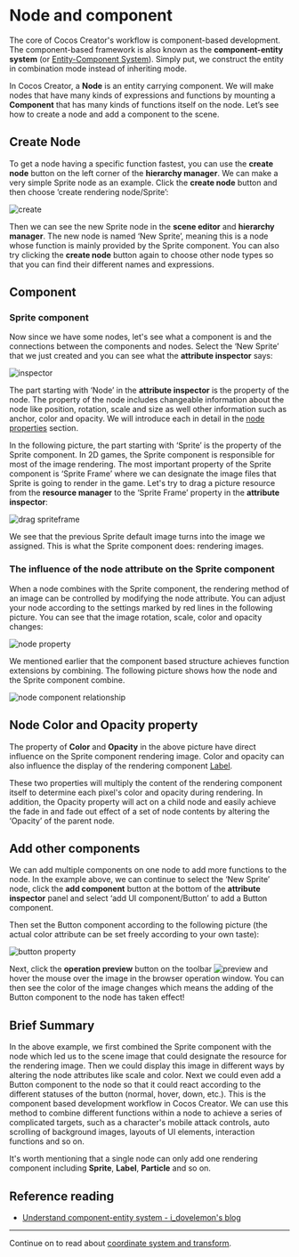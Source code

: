 # Node and component

The core of Cocos Creator's workflow is component-based development. The component-based framework is also known as the **component-entity system** (or [Entity-Component System](https://en.wikipedia.org/wiki/Entity_component_system)). Simply put, we construct the entity in combination mode instead of inheriting mode.

In Cocos Creator, a **Node** is an entity carrying component. We will make nodes that have many kinds of expressions and functions by mounting a **Component** that has many kinds of functions itself on the node. Let’s see how to create a node and add a component to the scene.

## Create Node

To get a node having a specific function fastest, you can use the **create node** button on the left corner of the **hierarchy manager**. We can make a very simple Sprite node as an example. Click the **create node** button and then choose ’create rendering node/Sprite’:

![create](node-component/create.png)

Then we can see the new Sprite node in the **scene editor** and **hierarchy manager**. The new node is named ‘New Sprite’, meaning this is a node whose function is mainly provided by the Sprite component. You can also try clicking the **create node** button again to choose other node types so that you can find their different names and expressions.

## Component

### Sprite component

Now since we have some nodes, let's see what a component is and the connections between the components and nodes. Select the ‘New Sprite’ that we just created and you can see what the **attribute inspector** says:

![inspector](node-component/inspector.png)

The part starting with ‘Node’ in the **attribute inspector** is the property of the node. The property of the node includes changeable information about the node like position, rotation, scale and size as well other information such as anchor, color and opacity. We will introduce each in detail in the [node properties](node-properties.md) section.

In the following picture, the part starting with ‘Sprite’ is the property of the Sprite component. In 2D games, the Sprite component is responsible for most of the image rendering. The most important property of the Sprite component is ‘Sprite Frame’ where we can designate the image files that Sprite is going to render in the game. Let's try to drag a picture resource from the **resource manager** to the ‘Sprite Frame’ property in the **attribute inspector**:

![drag spriteframe](node-component/drag_spriteframe.png)

We see that the previous Sprite default image turns into the image we assigned. This is what the Sprite component does: rendering images.

### The influence of the node attribute on the Sprite component

When a node combines with the Sprite component, the rendering method of an image can be controlled by modifying the node attribute. You can adjust your node according to the settings marked by red lines in the following picture. You can see that the image rotation, scale, color and opacity changes:

![node property](node-component/change_node_property.png)

We mentioned earlier that the component based structure achieves function extensions by combining. The following picture shows how the node and the Sprite component combine.

![node component relationship](node-component/node_chart.png)

## Node Color and Opacity property

The property of **Color** and **Opacity** in the above picture have direct influence on the Sprite component rendering image. Color and opacity can also influence the display of the rendering component [Label](../components/label.md).

These two properties will multiply the content of the rendering component itself to determine each pixel's color and opacity during rendering. In addition, the Opacity property will act on a child node and easily achieve the fade in and fade out effect of a set of node contents by altering the ‘Opacity’ of the parent node.

## Add other components

We can add multiple components on one node to add more functions to the node. In the example above, we can continue to select the ‘New Sprite’ node, click the **add component** button at the bottom of the **attribute inspector** panel and select ‘add UI component/Button’ to add a Button component.

Then set the Button component according to the following picture (the actual color attribute can be set freely according to your own taste):

![button property](node-component/button_property.png)

Next, click the **operation preview** button on the toolbar ![preview](../basics/toolbar/preview.png) and hover the mouse over the image in the browser operation window. You can then see the color of the image changes which means the adding of the Button component to the node has taken effect!

## Brief Summary

In the above example, we first combined the Sprite component with the node which led us to the scene image that could designate the resource for the rendering image. Then we could display this image in different ways by altering the node attributes like scale and color. Next we could even add a Button component to the node so that it could react according to the different statuses of the button (normal, hover, down, etc.). This is the component based development workflow in Cocos Creator. We can use this method to combine different functions within a node to achieve a series of complicated targets, such as a character's mobile attack controls, auto scrolling of background images, layouts of UI elements, interaction functions and so on.

It's worth mentioning that a single node can only add one rendering component including **Sprite**, **Label**, **Particle** and so on.

## Reference reading

- [Understand component-entity system - i_dovelemon's blog](http://blog.csdn.net/i_dovelemon/article/details/25798677)

<hr>

Continue on to read about [coordinate system and transform](transform.md).
